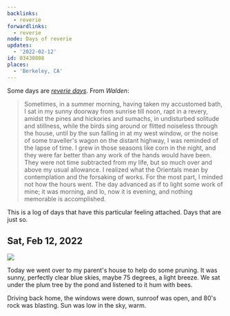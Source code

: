 ```yaml
---
backlinks:
  - reverie
forwardlinks:
  - reverie
node: Days of reverie
updates:
  - '2022-02-12'
id: 03430808
places:
  - 'Berkeley, CA'
---
```

Some days are [*reverie days*](reverie.md). From *Walden*:

> Sometimes, in a summer morning, having taken my accustomed bath, I sat in my sunny doorway from sunrise till noon, rapt in a revery, amidst the pines and hickories and sumachs, in undisturbed solitude and stillness, while the birds sing around or flitted noiseless through the house, until by the sun falling in at my west window, or the noise of some traveller's wagon on the distant highway, I was reminded of the lapse of time. I grew in those seasons like corn in the night, and they were far better than any work of the hands would have been. They were not time subtracted from my life, but so much over and above my usual allowance. I realized what the Orientals mean by contemplation and the forsaking of works. For the most part, I minded not how the hours went. The day advanced as if to light some work of mine; it was morning, and lo, now it is evening, and nothing memorable is accomplished.

This is a log of days that have this particular feeling attached. Days that are just so. 

## Sat, Feb 12, 2022

![](images/03430808/UzFqQTiUrq.webp "")

Today we went over to my parent's house to help do some pruning. It was sunny, perfectly clear blue skies, maybe 75 degrees, a light breeze. We sat under the plum tree by the pond and listened to it hum with bees. 

Driving back home, the windows were down, sunroof was open, and 80's rock was blasting. Sun was low in the sky, warm. 
